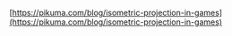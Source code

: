 
[https://pikuma.com/blog/isometric-projection-in-games](https://pikuma.com/blog/isometric-projection-in-games)
